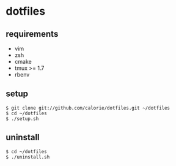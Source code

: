 dotfiles
========
## requirements

- vim
- zsh
- cmake
- tmux >= 1.7
- rbenv

## setup

```
$ git clone git://github.com/calorie/dotfiles.git ~/dotfiles
$ cd ~/dotfiles
$ ./setup.sh
```

## uninstall

```
$ cd ~/dotfiles
$ ./uninstall.sh
```

